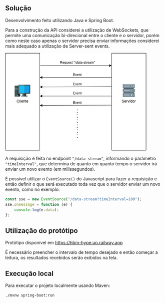 ## Solução

Desenvolvimento feito utilizando Java e Spring Boot.

Para a construção da API considerei a utilização de WebSockets, que permite uma comunicação bi-direcional entre o 
cliente e o servidor, porém como neste caso apenas o servidor precisa enviar informações considerei mais adequado
a utilização de Server-sent events.

<img src="./Diagram.jpg"/>

A requisição é feita no endpoint `"/data-stream"`, informando o parâmetro `"timeInterval"`, que determina de quanto em 
quanto tempo o servidor irá enviar um novo evento (em milissegundos).

É possível utilizar o `EventSource()` do Javascript para fazer a requisição e então definir o que será executado
toda vez que o servidor enviar um novo evento, como no exemplo:

```javascript
const sse = new EventSource("/data-stream?timeInterval=100");
sse.onmessage = function (e) {
    console.log(e.data);
};
```

## Utilização do protótipo

Protótipo disponível em https://hbm-hype.up.railway.app

É necessário preencher o intervalo de tempo desejado e então começar a leitura, os resultados recebidos serão exibidos na tela.

## Execução local

Para executar o projeto localmente usando Maven:
```
./mvnw spring-boot:run
